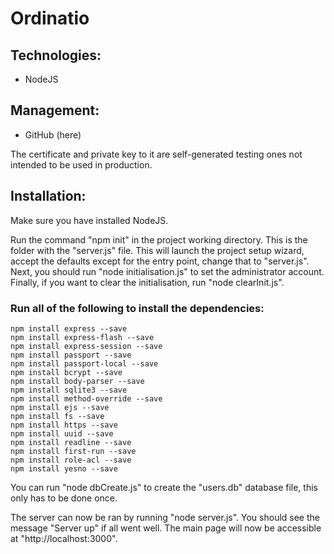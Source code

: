# Ordinatio

## Technologies:
- NodeJS

## Management:
- GitHub (here)

The certificate and private key to it are self-generated testing ones not intended to be used in production.

## Installation:
Make sure you have installed NodeJS.

Run the command "npm init" in the project working directory. This is the folder with the "server.js" file.
This will launch the project setup wizard, accept the defaults except for the entry point, change that to "server.js".
Next, you should run "node initialisation.js" to set the administrator account.
Finally, if you want to clear the initialisation, run "node clearInit.js".

### Run all of the following to install the dependencies:
```
npm install express --save
npm install express-flash --save
npm install express-session --save
npm install passport --save
npm install passport-local --save
npm install bcrypt --save
npm install body-parser --save
npm install sqlite3 --save
npm install method-override --save
npm install ejs --save
npm install fs --save
npm install https --save
npm install uuid --save
npm install readline --save
npm install first-run --save
npm install role-acl --save
npm install yesno --save
```

You can run "node dbCreate.js" to create the "users.db" database file, this only has to be done once.

The server can now be ran by running "node server.js".
You should see the message "Server up" if all went well.
The main page will now be accessible at "http://localhost:3000".
